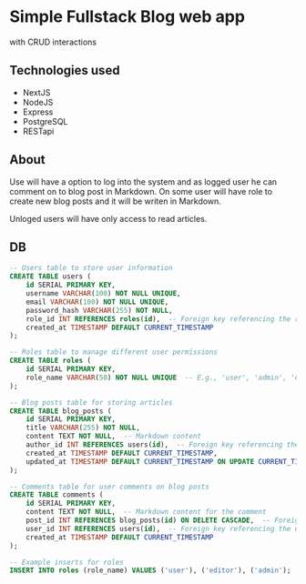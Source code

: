 # Simple Fullstack Blog web app

with CRUD interactions

## Technologies used

- NextJS
- NodeJS
- Express
- PostgreSQL
- RESTapi

## About

Use will have a option to log into the system and as logged user he can comment on to blog post in Markdown.
On some user will have role to create new blog posts and it will be writen in Markdown.

Unloged users will have only access to read articles.

## DB

```sql
-- Users table to store user information
CREATE TABLE users (
    id SERIAL PRIMARY KEY,
    username VARCHAR(100) NOT NULL UNIQUE,
    email VARCHAR(100) NOT NULL UNIQUE,
    password_hash VARCHAR(255) NOT NULL,
    role_id INT REFERENCES roles(id),  -- Foreign key referencing the roles table
    created_at TIMESTAMP DEFAULT CURRENT_TIMESTAMP
);

-- Roles table to manage different user permissions
CREATE TABLE roles (
    id SERIAL PRIMARY KEY,
    role_name VARCHAR(50) NOT NULL UNIQUE  -- E.g., 'user', 'admin', 'editor'
);

-- Blog posts table for storing articles
CREATE TABLE blog_posts (
    id SERIAL PRIMARY KEY,
    title VARCHAR(255) NOT NULL,
    content TEXT NOT NULL,  -- Markdown content
    author_id INT REFERENCES users(id),  -- Foreign key referencing the users table
    created_at TIMESTAMP DEFAULT CURRENT_TIMESTAMP,
    updated_at TIMESTAMP DEFAULT CURRENT_TIMESTAMP ON UPDATE CURRENT_TIMESTAMP
);

-- Comments table for user comments on blog posts
CREATE TABLE comments (
    id SERIAL PRIMARY KEY,
    content TEXT NOT NULL,  -- Markdown content for the comment
    post_id INT REFERENCES blog_posts(id) ON DELETE CASCADE,  -- Foreign key referencing blog_posts
    user_id INT REFERENCES users(id),  -- Foreign key referencing the users table
    created_at TIMESTAMP DEFAULT CURRENT_TIMESTAMP
);

-- Example inserts for roles
INSERT INTO roles (role_name) VALUES ('user'), ('editor'), ('admin');

```
